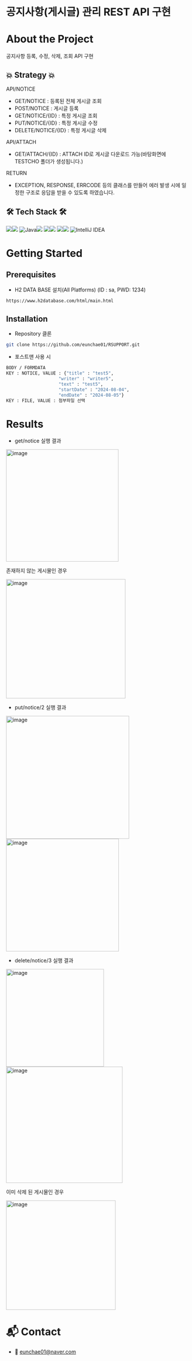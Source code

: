 # 공지사항(게시글) 관리 REST API 구현

<!--배지-->
<!-- ![MIT License][license-shield] ![Repository Size][repository-size-shield] ![Issue Closed][issue-closed-shield] -->

<!--프로젝트 대문 이미지-->
<!-- ![Project Title](img/project-title.png) -->

<!--프로젝트 버튼-->
<!-- [![Readme in English][readme-eng-shield]][readme-eng-url] [![View Demo][view-demo-shield]][view-demo-url] [![Report bug][report-bug-shield]][report-bug-url] [![Request feature][request-feature-shield]][request-feature-url] -->

<!--목차-->
<!-- 
# Table of Contents
- [[1] About the Project](#1-about-the-project)
  - [Features](#features)
  - [🛠️ Tech Stack 🛠️](#🛠️ Tech Stack 🛠️)
- [[2] Getting Started](#2-getting-started)
  - [Prerequisites](#prerequisites)
  - [Installation](#installation)
- [[3] Usage](#3-usage)
- [[4] Contact](#4-contact)
-->

# About the Project
공지사항 등록, 수정, 삭제, 조회 API 구현

## :boom: Strategy :boom:
API/NOTICE
- GET/NOTICE : 등록된 전체 게시글 조회
- POST/NOTICE : 게시글 등록
- GET/NOTICE/{ID} : 특정 게시글 조회
- PUT/NOTICE/{ID} : 특정 게시글 수정
- DELETE/NOTICE/{ID} : 특정 게시글 삭제

API/ATTACH
- GET/ATTACH/{ID} : ATTACH ID로 게시글 다운로드 가능(바탕화면에 TESTCHO 폴더가 생성됩니다.)

RETURN
- EXCEPTION, RESPONSE, ERRCODE 등의 클래스를 만들어 에러 발생 시에 일정한 구조로 응답을 받을 수 있도록 하였습니다.

## 🛠️ Tech Stack 🛠️
<img src="https://img.shields.io/badge/Spring Boot-6DB33F?style=for-the-badge&logo=Spring Boot&logoColor=white"/><img src="https://img.shields.io/badge/3.2.8-6DB33F?style=for-the-badge&logo=3.2.8&logoColor=white"/>
![Java](https://img.shields.io/badge/java-%23ED8B00.svg?style=for-the-badge&logo=openjdk&logoColor=white)<img src="https://img.shields.io/badge/17-%23ED8B00.svg?style=for-the-badge&logo=17&logoColor=white"/>
<img src="https://img.shields.io/badge/Hibernate-59666C?style=for-the-badge&logo=Hibernate&logoColor=white" /><img src="https://img.shields.io/badge/JPA-59666C?style=for-the-badge&logo=JPA&logoColor=white" /> 
<img src="https://img.shields.io/badge/DB-FFCA28?style=for-the-badge&logo=H2&logoColor=black"/><img src="https://img.shields.io/badge/H2-FFCA28?style=for-the-badge&logo=H2&logoColor=black"/>
![IntelliJ IDEA](https://img.shields.io/badge/IntelliJIDEA-000000.svg?style=for-the-badge&logo=intellij-idea&logoColor=white)

# Getting Started
## Prerequisites
- H2 DATA BASE 설치(All Platforms) (ID : sa, PWD: 1234)
```bash
https://www.h2database.com/html/main.html
```

## Installation
- Repository 클론
```bash
git clone https://github.com/eunchae01/RSUPPORT.git
```
- 포스트맨 사용 시
```bash
BODY / FORMDATA
KEY : NOTICE, VALUE : {"title" : "test5",
                    "writer" : "writer5",
                    "text" : "test5",
                    "startDate" : "2024-08-04",
                    "endDate" : "2024-08-05"}
KEY : FILE, VALUE : 첨부파일 선택
```

# Results
- get/notice 실행 결과
<img width="307" alt="image" src="https://github.com/user-attachments/assets/327bd3c7-414a-4bdb-9d9b-fd389cb3cf64">

존재하지 않는 게시물인 경우

<img width="326" alt="image" src="https://github.com/user-attachments/assets/313cc3c0-50a4-42b4-bd12-fb2b2f7adb3f">


- put/notice/2 실행 결과 
<img width="336" alt="image" src="https://github.com/user-attachments/assets/ef9b4802-2ecf-4661-bc92-dcf5c84563a9">
<img width="308" alt="image" src="https://github.com/user-attachments/assets/98ab7859-bca7-4b7b-b0cc-28e5d8943a9f">  


- delete/notice/3 실행 결과
<img width="267" alt="image" src="https://github.com/user-attachments/assets/b60e77b5-136c-42c6-91a4-635627b81be1">
<img width="318" alt="image" src="https://github.com/user-attachments/assets/e7beb2ef-a58b-4b2f-a0ad-1d5138908cf7">

이미 삭제 된 게시물인 경우 

<img width="299" alt="image" src="https://github.com/user-attachments/assets/b8bc003f-2c63-4fba-a61f-11a06031cad1">



# :mailbox_with_mail: Contact
- 📧 eunchae01@naver.com



<!--Url for Badges-->
[license-shield]: https://img.shields.io/github/license/dev-ujin/readme-template?labelColor=D8D8D8&color=04B4AE
[repository-size-shield]: https://img.shields.io/github/repo-size/dev-ujin/readme-template?labelColor=D8D8D8&color=BE81F7
[issue-closed-shield]: https://img.shields.io/github/issues-closed/dev-ujin/readme-template?labelColor=D8D8D8&color=FE9A2E

<!--Url for Buttons-->
[readme-eng-shield]: https://img.shields.io/badge/-readme%20in%20english-2E2E2E?style=for-the-badge
[view-demo-shield]: https://img.shields.io/badge/-%F0%9F%98%8E%20view%20demo-F3F781?style=for-the-badge
[view-demo-url]: https://dev-ujin.github.io
[report-bug-shield]: https://img.shields.io/badge/-%F0%9F%90%9E%20report%20bug-F5A9A9?style=for-the-badge
[report-bug-url]: https://github.com/dev-ujin/readme-template/issues
[request-feature-shield]: https://img.shields.io/badge/-%E2%9C%A8%20request%20feature-A9D0F5?style=for-the-badge
[request-feature-url]: https://github.com/dev-ujin/readme-template/issues

<!--URLS-->
[license-url]: LICENSE.md
[contribution-url]: CONTRIBUTION.md
[readme-eng-url]: ../README.md


